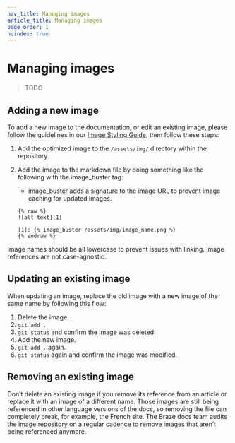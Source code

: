 ```yaml
---
nav_title: Managing images
article_title: Managing images
page_order: 1
noindex: true
---
```


# Managing images

> TODO

## Adding a new image

To add a new image to the documentation, or edit an existing image, please follow the guidelines in our [Image Styling Guide](https://docs.google.com/document/d/e/2PACX-1vRJSkwcjmjrTfLDagZccLpOMMyh5NN5SXRZSjz12cRAHbX4OrUmhvCmYpf_p5YB-9r4_jSOQLkicQIH/pub), then follow these steps:

1. Add the optimized image to the `/assets/img/` directory within the repository.
2. Add the image to the markdown file by doing something like the following with the image_buster tag:
  
    * image_buster adds a signature to the image URL to prevent image caching for updated images.

    ```plaintext
    {% raw %}
    ![alt text][1]

    [1]: {% image_buster /assets/img/image_name.png %}
    {% endraw %}
    ```

Image names should be all lowercase to prevent issues with linking. Image references are not case-agnostic.

## Updating an existing image

When updating an image, replace the old image with a new image of the same name by following this flow:

1. Delete the image.
2. `git add .`
3. `git status` and confirm the image was deleted.
4. Add the new image.
5. `git add .` again.
6. `git status` again and confirm the image was modified.

## Removing an existing image

Don’t delete an existing image if you remove its reference from an article or replace it with an image of a different name. Those images are still being referenced in other language versions of the docs, so removing the file can completely break, for example, the French site. The Braze docs team audits the image repository on a regular cadence to remove images that aren’t being referenced anymore.
